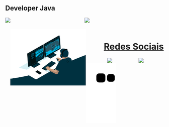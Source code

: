 ## Developer Java
<div align="center">
  <a href="https://github.com/danielvn7">
  <img align="left" height="130em" src="https://github-readme-stats.vercel.app/api?username=danielvn7&show_icons=true&theme=great-gatsby&include_all_commits=true&count_private=true"/>
  <img height="130em" src="https://github-readme-stats.vercel.app/api/top-langs/?username=danielvn7&layout=compact&langs_count=7&theme=great-gatsby"/>
</div>
<div style="display: inline_block"><br> 
 

 <img align="left" height="180" alt="coding-time" src="https://raw.githubusercontent.com/danielvn7/danielvn7/main/code.gif">

  
</div>
  
  ##
 
<div> 

  <h1 align="right">Redes Sociais</h1>
  <a href = "mailto:danielvenancio2009@gmail.com">
   <img align="right"width="80" src="https://img.shields.io/badge/-Gmail-%23333?style=for-the-badge&logo=gmail&logoColor=white" target="_blank">
  </a>
  <a href="https://www.linkedin.com/in/daniel-venancio-3843a61ba/" target="_blank">
    <img align="right"width="100" src="https://img.shields.io/badge/-LinkedIn-%230077B5?style=for-the-badge&logo=linkedin&logoColor=white" target="_blank">
  </a> 
  
  ![Snake animation](https://github.com/danielvn7/danielvn7/blob/output/github-contribution-grid-snake.svg)
 
</div>



